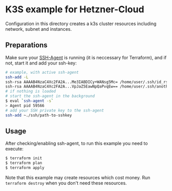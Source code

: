 #  K3S example for Hetzner-Cloud

Configuration in this directory creates a k3s cluster resources including network, subnet and instances.

## Preparations

Make sure your [SSH-Agent](https://docs.github.com/en/github/authenticating-to-github/generating-a-new-ssh-key-and-adding-it-to-the-ssh-agent#adding-your-ssh-key-to-the-ssh-agent) is running (it is neccessary for Terraform), and if not, start it and add your ssh-key:

```bash
# example, with active ssh-agent
ssh-add -L
ssh-rsa AAAAB4NzaC4Xc2FA2A...Me3IABDICy+WANsg5Mc= /home/user/.ssh/id_rsa
ssh-rsa AAAAB4NzaC4Xc2FA2A...VpJaZ5EawNpQaPvqEw== /home/user/.ssh/another_user_key
# if nothing is loaded
# start the ssh-agent in the background
$ eval `ssh-agent -s`
> Agent pid 59566
# add your SSH private key to the ssh-agent
ssh-add ~./ssh/path-to-sshkey
```

## Usage

After checking/enabling ssh-agent, to run this example you need to execute:

```bash
$ terraform init
$ terraform plan
$ terraform apply
```

Note that this example may create resources which cost money. Run `terraform destroy` when you don't need these resources.
